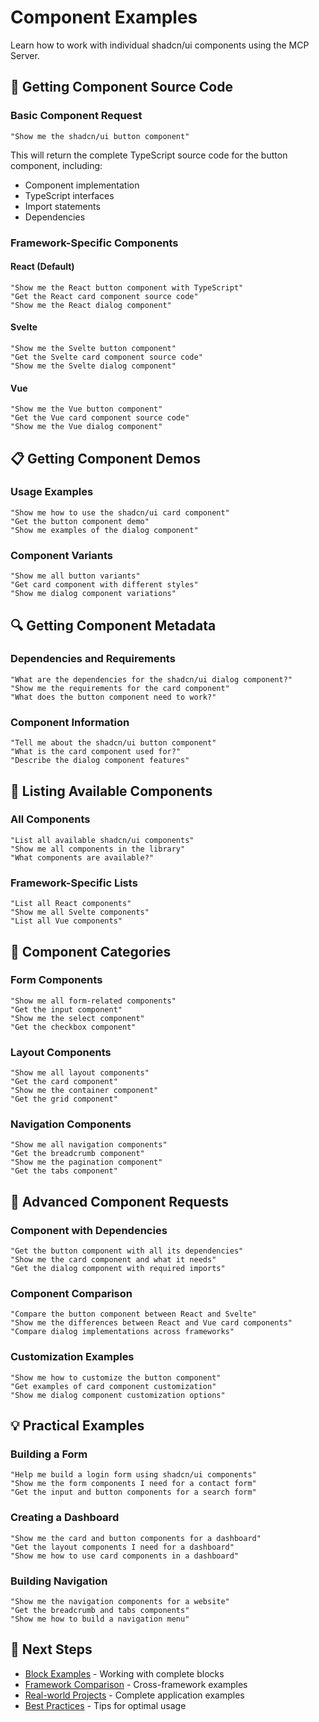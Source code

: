 # Component Examples

Learn how to work with individual shadcn/ui components using the MCP Server.

## 🎯 Getting Component Source Code

### Basic Component Request

```
"Show me the shadcn/ui button component"
```

This will return the complete TypeScript source code for the button component, including:
- Component implementation
- TypeScript interfaces
- Import statements
- Dependencies

### Framework-Specific Components

#### React (Default)

```
"Show me the React button component with TypeScript"
"Get the React card component source code"
"Show me the React dialog component"
```

#### Svelte

```
"Show me the Svelte button component"
"Get the Svelte card component source code"
"Show me the Svelte dialog component"
```

#### Vue

```
"Show me the Vue button component"
"Get the Vue card component source code"
"Show me the Vue dialog component"
```

## 📋 Getting Component Demos

### Usage Examples

```
"Show me how to use the shadcn/ui card component"
"Get the button component demo"
"Show me examples of the dialog component"
```

### Component Variants

```
"Show me all button variants"
"Get card component with different styles"
"Show me dialog component variations"
```

## 🔍 Getting Component Metadata

### Dependencies and Requirements

```
"What are the dependencies for the shadcn/ui dialog component?"
"Show me the requirements for the card component"
"What does the button component need to work?"
```

### Component Information

```
"Tell me about the shadcn/ui button component"
"What is the card component used for?"
"Describe the dialog component features"
```

## 📝 Listing Available Components

### All Components

```
"List all available shadcn/ui components"
"Show me all components in the library"
"What components are available?"
```

### Framework-Specific Lists

```
"List all React components"
"Show me all Svelte components"
"List all Vue components"
```

## 🎨 Component Categories

### Form Components

```
"Show me all form-related components"
"Get the input component"
"Show me the select component"
"Get the checkbox component"
```

### Layout Components

```
"Show me all layout components"
"Get the card component"
"Show me the container component"
"Get the grid component"
```

### Navigation Components

```
"Show me all navigation components"
"Get the breadcrumb component"
"Show me the pagination component"
"Get the tabs component"
```

## 🔧 Advanced Component Requests

### Component with Dependencies

```
"Get the button component with all its dependencies"
"Show me the card component and what it needs"
"Get the dialog component with required imports"
```

### Component Comparison

```
"Compare the button component between React and Svelte"
"Show me the differences between React and Vue card components"
"Compare dialog implementations across frameworks"
```

### Customization Examples

```
"Show me how to customize the button component"
"Get examples of card component customization"
"Show me dialog component customization options"
```

## 💡 Practical Examples

### Building a Form

```
"Help me build a login form using shadcn/ui components"
"Show me the form components I need for a contact form"
"Get the input and button components for a search form"
```

### Creating a Dashboard

```
"Show me the card and button components for a dashboard"
"Get the layout components I need for a dashboard"
"Show me how to use card components in a dashboard"
```

### Building Navigation

```
"Show me the navigation components for a website"
"Get the breadcrumb and tabs components"
"Show me how to build a navigation menu"
```

## 🔗 Next Steps

- [Block Examples](blocks.md) - Working with complete blocks
- [Framework Comparison](framework-comparison.md) - Cross-framework examples
- [Real-world Projects](real-world-projects.md) - Complete application examples
- [Best Practices](best-practices.md) - Tips for optimal usage 